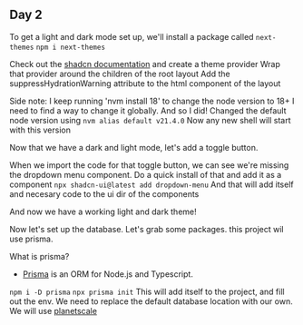 ## Day 2

To get a light and dark mode set up, we'll install a package called `next-themes`
`npm i next-themes`

Check out the [shadcn documentation](https://ui.shadcn.com/docs/dark-mode/next) and create a theme provider
Wrap that provider around the children of the root layout
Add the suppressHydrationWarning attribute to the html component of the layout

Side note: I keep running 'nvm install 18' to change the node version to 18+
I need to find a way to change it globally.
And so I did!
Changed the default node version using
`nvm alias default v21.4.0`
Now any new shell will start with this version

Now that we have a dark and light mode, let's add a toggle button.

When we import the code for that toggle button, we can see we're missing the dropdown menu component. Do a quick install of that and add it as a component
`npx shadcn-ui@latest add dropdown-menu`
And that will add itself and necesary code to the ui dir of the components

And now we have a working light and dark theme!

Now let's set up the database.
Let's grab some packages. this project wil use prisma.

What is prisma?
- [Prisma](https://www.prisma.io/) is an ORM for Node.js and Typescript.

`npm i -D prisma`
`npx prisma init`
This will add itself to the project, and fill out the env. We need to replace the default database location with our own. We will use [planetscale](https://app.planetscale.com/)
